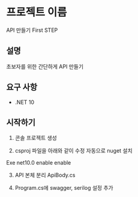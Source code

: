 # 프로젝트 이름
API 만들기 First STEP

## 설명
초보자를 위한 간단하게 API 만들기

## 요구 사항
- .NET 10

## 시작하기
1. 콘솔 프로젝트 생성 

2. csproj 파일을 아래와 같이 수정  자동으로 nuget 설치

  	<Project Sdk="Microsoft.NET.Sdk.Web">
  <PropertyGroup>
    <OutputType>Exe</OutputType>
    <TargetFramework>net10.0</TargetFramework>
    <ImplicitUsings>enable</ImplicitUsings>
    <Nullable>enable</Nullable>
  </PropertyGroup>
  <ItemGroup>
    <PackageReference Include="Serilog.AspNetCore" Version="9.0.0" />
    <PackageReference Include="Serilog.Settings.Configuration" Version="9.0.0" />
    <PackageReference Include="Serilog.Sinks.Console" Version="6.0.0" />
    <PackageReference Include="Serilog.Sinks.File" Version="7.0.0" />
    <PackageReference Include="Swashbuckle.AspNetCore" Version="9.0.6" />
    <PackageReference Include="Swashbuckle.AspNetCore.Swagger" Version="9.0.6" />
  </ItemGroup> 
</Project>

3. API 본체 분리 
ApiBody.cs

4. Program.cs에 swagger, serilog 설정 추가
